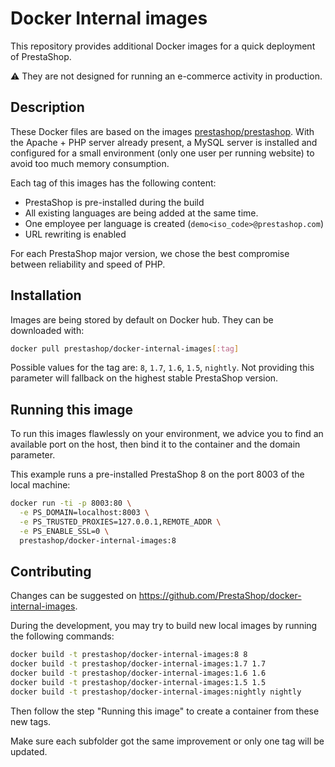 # Docker Internal images

This repository provides additional Docker images for a quick deployment of PrestaShop.

⚠️ They are not designed for running an e-commerce activity in production.

## Description

These Docker files are based on the images [prestashop/prestashop](https://hub.docker.com/r/prestashop/prestashop/).
With the Apache + PHP server already present, a MySQL server is installed and configured for a small environment (only one user per running website) to avoid too much memory consumption.

Each tag of this images has the following content:
* PrestaShop is pre-installed during the build
* All existing languages are being added at the same time.
* One employee per language is created (`demo<iso_code>@prestashop.com`)
* URL rewriting is enabled

For each PrestaShop major version, we chose the best compromise between reliability and speed of PHP.

## Installation

Images are being stored by default on Docker hub. They can be downloaded with:

```bash
docker pull prestashop/docker-internal-images[:tag]
```

Possible values for the tag are: `8`, `1.7`, `1.6`, `1.5`, `nightly`. Not providing this parameter will fallback on the highest stable PrestaShop version.

## Running this image

To run this images flawlessly on your environment, we advice you to find an available port on the host, then bind it
to the container and the domain parameter.

This example runs a pre-installed PrestaShop 8 on the port 8003 of the local machine:

```bash
docker run -ti -p 8003:80 \
  -e PS_DOMAIN=localhost:8003 \
  -e PS_TRUSTED_PROXIES=127.0.0.1,REMOTE_ADDR \
  -e PS_ENABLE_SSL=0 \
  prestashop/docker-internal-images:8

```


## Contributing

Changes can be suggested on https://github.com/PrestaShop/docker-internal-images.

During the development, you may try to build new local images by running the following commands:

```bash
docker build -t prestashop/docker-internal-images:8 8
docker build -t prestashop/docker-internal-images:1.7 1.7
docker build -t prestashop/docker-internal-images:1.6 1.6
docker build -t prestashop/docker-internal-images:1.5 1.5
docker build -t prestashop/docker-internal-images:nightly nightly
```

Then follow the step "Running this image" to create a container from these new tags.

Make sure each subfolder got the same improvement or only one tag will be updated.
